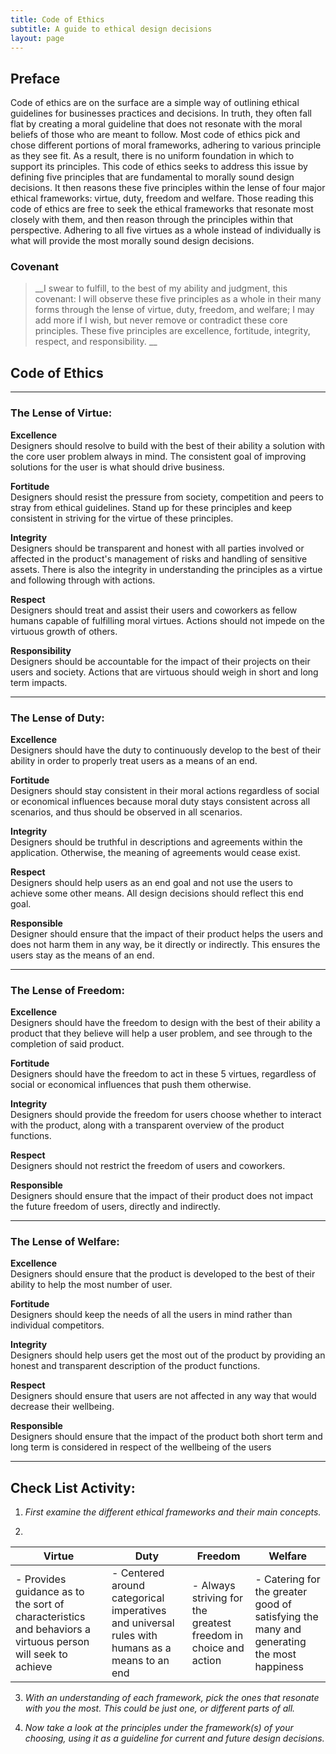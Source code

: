 ```yaml
---
title: Code of Ethics
subtitle: A guide to ethical design decisions
layout: page
---
```


## Preface 
Code of ethics are on the surface are a simple way of outlining ethical guidelines for businesses practices and decisions. In truth, they often fall flat by creating a moral guideline that does not resonate with the moral beliefs of those who are meant to follow. Most code of ethics pick and chose different portions of moral frameworks, adhering to various principle as they see fit. As a result, there is no uniform foundation in which to support its principles. This code of ethics seeks to address this issue by defining five principles that are fundamental to morally sound design decisions. It then reasons these five principles within the lense of four major ethical frameworks: virtue, duty, freedom and welfare. Those reading this code of ethics are free to seek the ethical frameworks that resonate most closely with them, and then reason through the principles within that perspective. Adhering to all five virtues as a whole instead of individually is what will provide the most morally sound design decisions.    

### Covenant
> __I swear to fulfill, to the best of my ability and judgment, this covenant: I will observe these five principles as a whole in their many forms through the lense of virtue, duty, freedom, and welfare; I may add more if I wish, but never remove or contradict these core principles. These five principles are excellence, fortitude, integrity, respect, and responsibility. __

## Code of Ethics
---
### The Lense of Virtue:
**Excellence**  
Designers should resolve to build with the best of their ability a solution with the core user problem always in mind. The consistent goal of improving solutions for the user is what should drive business.    

**Fortitude**  
Designers should resist the pressure from society, competition and peers to stray from ethical guidelines. Stand up for these principles and keep consistent in striving for the virtue of these principles.

**Integrity**  
Designers should be transparent and honest with all parties involved or affected in the product's management of risks and handling of sensitive assets. There is also the integrity in understanding the principles as a virtue and following through with actions. 

**Respect**  
Designers should treat and assist their users and coworkers as fellow humans capable of fulfilling moral virtues. Actions should not impede on the virtuous growth of others.

**Responsibility**  
Designers should be accountable for the impact of their projects on their users and society. Actions that are virtuous should weigh in short and long term impacts.

---
### The Lense of Duty:
**Excellence**  
Designers should have the duty to continuously develop to the best of their ability in order to properly treat users as a means of an end.

**Fortitude**  
Designers should stay consistent in their moral actions regardless of social or economical influences because moral duty stays consistent across all scenarios, and thus should be observed in all scenarios.

**Integrity**  
Designers should be truthful in descriptions and agreements within the application. Otherwise, the meaning of agreements would cease exist.  

**Respect**  
Designers should help users as an end goal and not use the users to achieve some other means. All design decisions should reflect this end goal.

**Responsible**  
Designer should ensure that the impact of their product helps the users and does not harm them in any way, be it directly or indirectly. This ensures the users stay as the means of an end.

---
### The Lense of Freedom:
**Excellence**  
Designers should have the freedom to design with the best of their ability a product that they believe will help a user problem, and see through to the completion of said product.

**Fortitude**  
Designers should have the freedom to act in these 5 virtues, regardless of social or economical influences that push them otherwise.

**Integrity**  
Designers should provide the freedom for users choose whether to interact with the product, along with a transparent overview of the product functions.

**Respect**  
Designers should not restrict the freedom of users and coworkers. 

**Responsible**  
Designers should ensure that the impact of their product does not impact the future freedom of users, directly and indirectly.  

---
### The Lense of Welfare:
**Excellence**  
Designers should ensure that the product is developed to the best of their ability to help the most number of user.

**Fortitude**  
Designers should keep the needs of all the users in mind rather than individual competitors.

**Integrity**  
Designers should help users get the most out of the product by providing an honest and transparent description of the product functions. 

**Respect**  
Designers should ensure that users are not affected in any way that would decrease their wellbeing. 

**Responsible**  
Designers should ensure that the impact of the product both short term and long term is considered in respect of the wellbeing of the users

---
## Check List Activity:

1. _First examine the different ethical frameworks and their main concepts._

2. 
**Virtue** | **Duty** | **Freedom** | **Welfare**
--- | --- | --- | --- 
- Provides guidance as to the sort of characteristics and behaviors a virtuous person will seek to achieve | - Centered around categorical imperatives and universal rules with humans as a means to an end | - Always striving for the greatest freedom in choice and action | - Catering for the greater good of satisfying the many and generating the most happiness 

3. _With an understanding of each framework, pick the ones that resonate with you the most. This could be just one, or different parts of all._ 

4. _Now take a look at the principles under the framework(s) of your choosing, using it as a guideline for current and future design decisions._